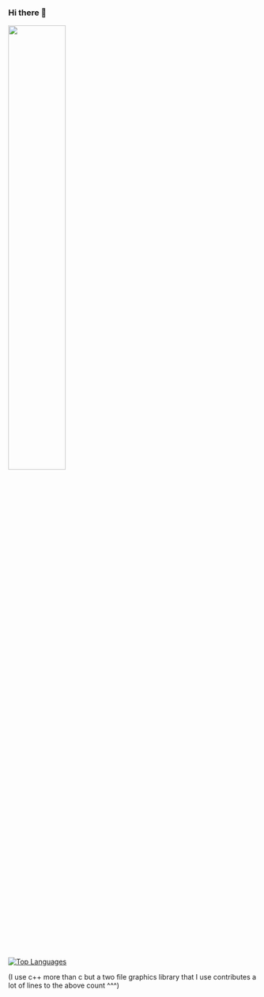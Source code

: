 ### Hi there 👋
<!--
**GrahamJoonsar/GrahamJoonsar** is a ✨ _special_ ✨ repository because its `README.md` (this file) appears on your GitHub profile.

Here are some ideas to get you started:

- 🔭 I’m currently working on ...
- 🌱 I’m currently learning ...
- 👯 I’m looking to collaborate on ...
- 🤔 I’m looking for help with ...
- 💬 Ask me about ...
- 📫 How to reach me: ...
- 😄 Pronouns: ...
- ⚡ Fun fact: ...
-->


<!-- ![Grahams's github stats](https://github-readme-stats.vercel.app/api?username=GrahamJoonsar) -->

<img src="https://github-readme-streak-stats.herokuapp.com/?user=GrahamJoonsar&theme=white" width="48%" >

[![Top Languages](https://github-readme-stats.vercel.app/api/top-langs/?username=GrahamJoonsar)](https://github.com/GrahamJoonsar/github-readme-stats)

(I use c++ more than c but a two file graphics library that I use contributes a lot of lines to the above count ^^^)

